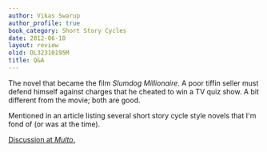 ```yaml
---
author: Vikas Swarup
author_profile: true
book_category: Short Story Cycles
date: 2012-06-10
layout: review
olid: OL32310195M
title: Q&A
---
```


The novel that became the film *Slumdog Millionaire*. A poor tiffin seller must defend himself against charges that he cheated to win a TV quiz show. A bit different from the movie; both are good. 

Mentioned in an article listing several short story cycle style novels that I'm fond of (or was at the time). 

[Discussion at *Multo*.](https://multoghost.wordpress.com/2012/06/10/stories-for-the-short-attention-span/)